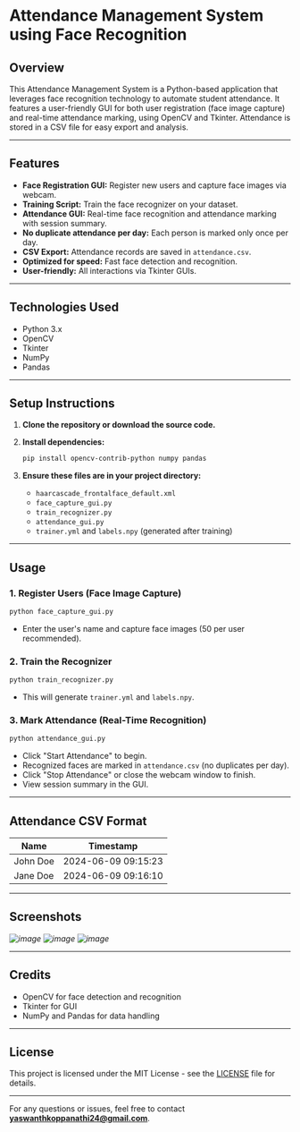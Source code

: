 # Attendance Management System using Face Recognition

## Overview

This Attendance Management System is a Python-based application that leverages face recognition technology to automate student attendance. It features a user-friendly GUI for both user registration (face image capture) and real-time attendance marking, using OpenCV and Tkinter. Attendance is stored in a CSV file for easy export and analysis.

---

## Features

- **Face Registration GUI:** Register new users and capture face images via webcam.
- **Training Script:** Train the face recognizer on your dataset.
- **Attendance GUI:** Real-time face recognition and attendance marking with session summary.
- **No duplicate attendance per day:** Each person is marked only once per day.
- **CSV Export:** Attendance records are saved in `attendance.csv`.
- **Optimized for speed:** Fast face detection and recognition.
- **User-friendly:** All interactions via Tkinter GUIs.

---

## Technologies Used

- Python 3.x
- OpenCV
- Tkinter
- NumPy
- Pandas

---

## Setup Instructions

1. **Clone the repository or download the source code.**

2. **Install dependencies:**
   ```bash
   pip install opencv-contrib-python numpy pandas
   ```

3. **Ensure these files are in your project directory:**
   - `haarcascade_frontalface_default.xml`
   - `face_capture_gui.py`
   - `train_recognizer.py`
   - `attendance_gui.py`
   - `trainer.yml` and `labels.npy` (generated after training)

---

## Usage

### 1. Register Users (Face Image Capture)
```bash
python face_capture_gui.py
```
- Enter the user's name and capture face images (50 per user recommended).

### 2. Train the Recognizer
```bash
python train_recognizer.py
```
- This will generate `trainer.yml` and `labels.npy`.

### 3. Mark Attendance (Real-Time Recognition)
```bash
python attendance_gui.py
```
- Click "Start Attendance" to begin.
- Recognized faces are marked in `attendance.csv` (no duplicates per day).
- Click "Stop Attendance" or close the webcam window to finish.
- View session summary in the GUI.

---

## Attendance CSV Format

| Name      | Timestamp           |
|-----------|---------------------|
| John Doe  | 2024-06-09 09:15:23 |
| Jane Doe  | 2024-06-09 09:16:10 |

---

## Screenshots

*![image](https://github.com/user-attachments/assets/a3f88969-3fe8-4db8-b902-fad70c04b02b)*
*![image](https://github.com/user-attachments/assets/0fe3bc35-86f3-4e14-b708-6289db383702)*
*![image](https://github.com/user-attachments/assets/0f965eac-a81b-4bb5-b09a-46367a22f64f)*



---

## Credits

- OpenCV for face detection and recognition
- Tkinter for GUI
- NumPy and Pandas for data handling

---

## License

This project is licensed under the MIT License - see the [LICENSE](LICENSE) file for details.

---
For any questions or issues, feel free to contact **yaswanthkoppanathi24@gmail.com**.
